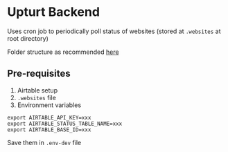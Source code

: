 # Upturt Backend

Uses cron job to periodically poll status of websites (stored at `.websites` at root directory)

Folder structure as recommended [here](https://guicommits.com/organize-python-code-like-a-pro/)

## Pre-requisites
1. Airtable setup
2. `.websites` file
3. Environment variables
```
export AIRTABLE_API_KEY=xxx
export AIRTABLE_STATUS_TABLE_NAME=xxx
export AIRTABLE_BASE_ID=xxx
```
Save them in `.env-dev` file


